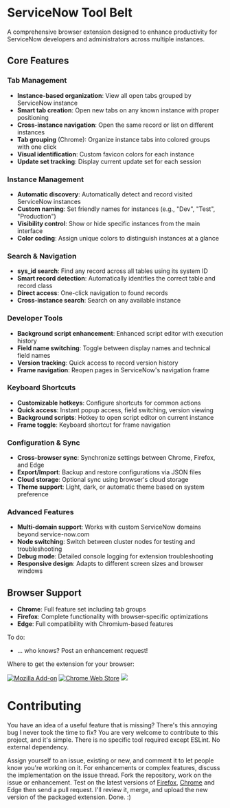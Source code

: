 
# ServiceNow Tool Belt

A comprehensive browser extension designed to enhance productivity for ServiceNow developers and administrators across multiple instances.

## Core Features

### Tab Management
* **Instance-based organization**: View all open tabs grouped by ServiceNow instance
* **Smart tab creation**: Open new tabs on any known instance with proper positioning
* **Cross-instance navigation**: Open the same record or list on different instances
* **Tab grouping** (Chrome): Organize instance tabs into colored groups with one click
* **Visual identification**: Custom favicon colors for each instance
* **Update set tracking**: Display current update set for each session

### Instance Management
* **Automatic discovery**: Automatically detect and record visited ServiceNow instances
* **Custom naming**: Set friendly names for instances (e.g., "Dev", "Test", "Production")
* **Visibility control**: Show or hide specific instances from the main interface
* **Color coding**: Assign unique colors to distinguish instances at a glance

### Search & Navigation
* **sys_id search**: Find any record across all tables using its system ID
* **Smart record detection**: Automatically identifies the correct table and record class
* **Direct access**: One-click navigation to found records
* **Cross-instance search**: Search on any available instance

### Developer Tools
* **Background script enhancement**: Enhanced script editor with execution history
* **Field name switching**: Toggle between display names and technical field names
* **Version tracking**: Quick access to record version history
* **Frame navigation**: Reopen pages in ServiceNow's navigation frame

### Keyboard Shortcuts
* **Customizable hotkeys**: Configure shortcuts for common actions
* **Quick access**: Instant popup access, field switching, version viewing
* **Background scripts**: Hotkey to open script editor on current instance
* **Frame toggle**: Keyboard shortcut for frame navigation

### Configuration & Sync
* **Cross-browser sync**: Synchronize settings between Chrome, Firefox, and Edge
* **Export/Import**: Backup and restore configurations via JSON files
* **Cloud storage**: Optional sync using browser's cloud storage
* **Theme support**: Light, dark, or automatic theme based on system preference

### Advanced Features
* **Multi-domain support**: Works with custom ServiceNow domains beyond service-now.com
* **Node switching**: Switch between cluster nodes for testing and troubleshooting
* **Debug mode**: Detailed console logging for extension troubleshooting
* **Responsive design**: Adapts to different screen sizes and browser windows

## Browser Support
* **Chrome**: Full feature set including tab groups
* **Firefox**: Complete functionality with browser-specific optimizations  
* **Edge**: Full compatibility with Chromium-based features

To do:
* ... who knows? Post an enhancement request! 

Where to get the extension for your browser:

[![Mozilla Add-on](https://img.shields.io/amo/users/snow-tool-belt.svg?label=firefox%20users&logo=mozilla)](https://addons.mozilla.org/fr/firefox/addon/snow-tool-belt/)
[![Chrome Web Store](https://img.shields.io/chrome-web-store/users/jflcifhpkilfaomlnikfaaccmpidkmln.svg?label=chrome%20users&logo=google)](https://chrome.google.com/webstore/detail/servicenow-tool-belt/jflcifhpkilfaomlnikfaaccmpidkmln) 
[![](https://img.shields.io/badge/dynamic/json?label=edge&nbsp;users&query=%24.activeInstallCount&url=https%3A%2F%2Fmicrosoftedge.microsoft.com%2Faddons%2Fgetproductdetailsbycrxid%2Fofefboehibiaekjaiaiacalcdeonfbil)](https://microsoftedge.microsoft.com/addons/detail/servicenow-tool-belt/ofefboehibiaekjaiaiacalcdeonfbil)

# Contributing

You have an idea of a useful feature that is missing? There's this annoying bug I never took the time to fix? You are very welcome to contribute to this project, and it's simple.
There is no specific tool required except ESLint. No external dependency.

Assign yourself to an issue, existing or new, and comment it to let people know you're working on it.
For enhancements or complex features, discuss the implementation on the issue thread.
Fork the repository, work on the issue or enhancement. Test on the latest versions of [Firefox](https://developer.mozilla.org/en-US/Add-ons/WebExtensions/Temporary_Installation_in_Firefox), [Chrome](https://developer.chrome.com/extensions/getstarted#unpacked) and Edge then send a pull request. I'll review it, merge, and upload the new version of the packaged extension.
Done. :)
